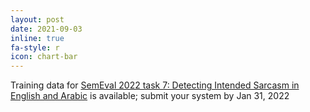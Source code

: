 ```yaml
---
layout: post
date: 2021-09-03
inline: true
fa-style: r
icon: chart-bar
---
```

Training data for <a href="https://sites.google.com/view/semeval2022-isarcasmeval" target="_blank">SemEval 2022 task 7: Detecting Intended Sarcasm in English and Arabic</a> is available; submit your system by Jan 31, 2022
